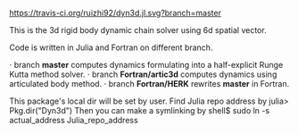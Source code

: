 https://travis-ci.org/ruizhi92/dyn3d.jl.svg?branch=master

This is the 3d rigid body dynamic chain solver using 6d spatial vector.

Code is written in Julia and Fortran on different branch.

⋅ branch **master** computes dynamics formulating into a half-explicit Runge Kutta method solver.
⋅ branch **Fortran/artic3d** computes dynamics using articulated body method.
⋅ branch **Fortran/HERK** rewrites **master** in Fortran.

This package's local dir will be set by user. Find Julia repo address by
julia> Pkg.dir("Dyn3d")
Then you can make a symlinking by
shell$ sudo ln -s actual_address Julia_repo_address
